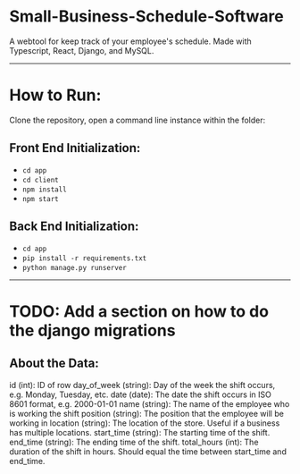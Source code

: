 # Small-Business-Schedule-Software
A webtool for keep track of your employee's schedule. Made with Typescript, React, Django, and MySQL.


---

# How to Run:

Clone the repository, open a command line instance within the folder:


## Front End Initialization:

- `cd app`
- `cd client`
- `npm install`
- `npm start`

## Back End Initialization:


- `cd app`
- `pip install -r requirements.txt`
- `python manage.py runserver`

---

# TODO: Add a section on how to do the django migrations

## About the Data:

id (int): ID of row 
day_of_week (string): Day of the week the shift occurs, e.g. Monday, Tuesday, etc. 
date (date): The date the shift occurs in ISO 8601 format, e.g. 2000-01-01
name (string): The name of the employee who is working the shift
position (string): The position that the employee will be working in
location (string): The location of the store. Useful if a business has multiple locations.
start_time (string): The starting time of the shift.
end_time (string): The ending time of the shift.
total_hours (int): The duration of the shift in hours. Should equal the time between start_time and  end_time.